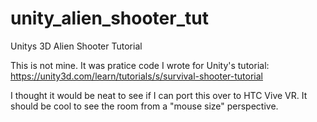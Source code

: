 # unity_alien_shooter_tut
Unitys 3D Alien Shooter Tutorial

This is not mine.  It was pratice code I wrote for Unity's tutorial: https://unity3d.com/learn/tutorials/s/survival-shooter-tutorial

I thought it would be neat to see if I can port this over to HTC Vive VR.  It should be cool to see the room from a "mouse size" perspective.
